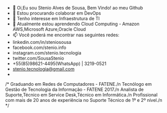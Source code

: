 - 👋 Oi,Eu sou Stenio Alves de Sousa, Bem Vindo! ao meu Github
- 💞️ Estou procurando colaborar em DevOps
- 👀 Tenho interesse em Infraestrutura de TI
- 🌱 Atualmente estou aprendendo Cloud Computing - Amazon AWS,Microsoft Azure,Oracle Cloud 
- 📫 Você poderá me encontrar nas seguintes redes:
-  linkedin.com/in/steniosousa
-  facebook.com/stenio.info
-  instagram.com/stenio.tecnologia
-  twitter.com/SousaStenio
-  +55(85)98621-4495(WhatsApp) | 3219-0521  
-  stenio.tecnologia@gmail.com
-  
/*
Graduando em Redes de Computadores - FATENE./n
Tecnólogo em Gestão de Tecnologia da Informação - FATENE 2017./n
Analista de Suporte,Técnico em Service Desk,Técnico em Informática./n
Profissional com mais de 20 anos de experiência no Suporte Técnico de 1º e 2º nível./n
*/
